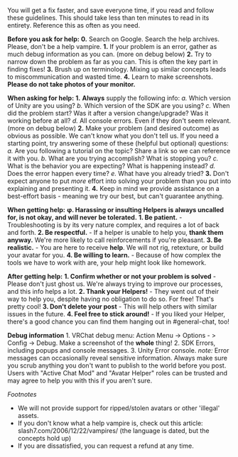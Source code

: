 You will get a fix faster, and save everyone time, if you read and follow these guidelines.
This should take less than ten minutes to read in its entirety. Reference this as often as you need.


__**Before you ask for help:**__
    **0.** Search on Google. Search the help archives. Please, don't be a help vampire.
    **1.** If your problem is an error, gather as much debug information as you can. (more on debug below)
    **2.** Try to narrow down the problem as far as you can. This is often the key part in finding fixes!
    **3.** Brush up on terminology. Mixing up similar concepts leads to miscommunication and wasted time.
    **4.** Learn to make screenshots. __Please do not take photos of your monitor.__



__**When asking for help:**__
    **1.** __Always__ supply the following info:
        *a.* Which version of Unity are you using?
        *b.* Which version of the SDK are you using?
        *c.* When did the problem start? Was it after a version change/upgrade? Was it working before at all? 
        *d.* All console errors. Even if they don't seem relevant. (more on debug below)
    **2.** Make your problem (and desired outcome) as obvious as possible. We can't know what you don't tell us.
      If you need a starting point, try answering some of these (helpful but optional) questions:
        *a.* Are you following a tutorial on the topic? Share a link so we can reference it with you.
        *b.* What are you trying accomplish? What is stopping you?
        *c.* What is the behavior you are expecting? What is happening instead?
        *d.* Does the error happen every time?
        *e.* What have you already tried?
    **3.** Don't expect anyone to put *more* effort into solving your problem than you put into explaining and presenting it.
    **4.** Keep in mind we provide assistance on a best-effort basis - meaning we try our best, but can't guarantee anything.



__**When getting help:**__
    **φ. Harassing or insulting Helpers is always uncalled for, is not okay, and will __never be tolerated__.**
    **1. Be patient.** - Troubleshooting is by its very nature complex, and requires a lot of back and forth.
    **2. Be respectful.** - If a helper is unable to help you, __thank them anyway.__ We're more likely to call reinforcements if you're pleasant.
    **3. Be realistic.** - You are here to receive __help__. We will not rig, retexture, or build your avatar for you.
    **4. Be willing to learn.** - Because of how complex the tools we have to work with are, your help might look like homework.



__**After getting help:**__
    **1. Confirm whether or not your problem is solved** - Please don't just ghost us. We're always trying to improve our processes, and this info helps a lot.
    **2. Thank your Helpers!** - They went out of their way to help you, despite having no obligation to do so. For free! That's pretty cool!
    **3. Don't delete your post** - This will help others with similar issues in the future.
    **4. Feel free to stick around!** - If you liked your Helper, there's a good chance you can find them hanging out in #general-chat, too!



__**Debug information**__
    1. VRChat debug menu: Action Menu -> Options - > Config -> Debug. Make a screenshot of the __whole__ thing!
    2. SDK Errors, including popups and console messages.
    3. Unity Error console.
*note:* Error messages can occasionally reveal sensitive information. Always make sure you scrub anything
you don't want to publish to the world before you post. Users with "Active Chat Mod" and "Avatar Helper" roles
can be trusted and may agree to help you with this if you aren't sure. 

*Footnotes*
- We will not provide support for ripped/stolen avatars or other 'illegal' assets.
- If you don't know what a help vampire is, check out this article: slash7.com/2006/12/22/vampires/ (the language is dated, but the concepts hold up)
- If you are dissatisfied, you can request a refund at any time.